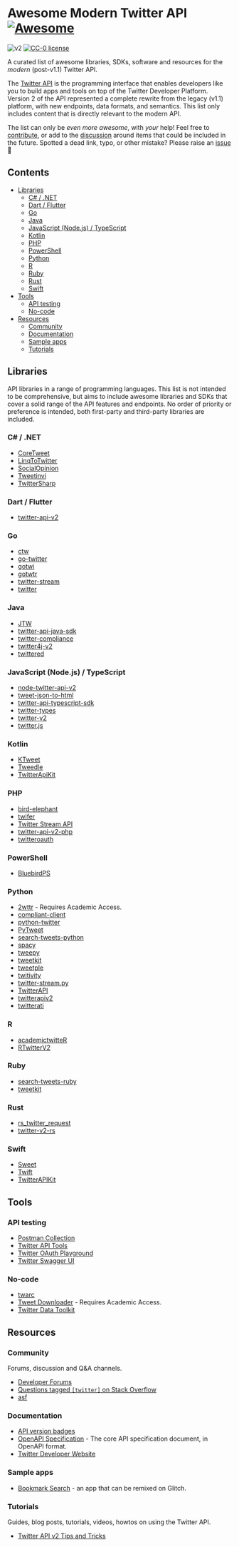 # Awesome Modern Twitter API [![Awesome](https://awesome.re/badge.svg)](https://awesome.re)

<!--lint disable awesome-git-repo-age-->

![v2](https://img.shields.io/endpoint?url=https%3A%2F%2Ftwbadges.glitch.me%2Fbadges%2Fv2) [![CC-0 license](https://img.shields.io/badge/License-CC--0-blue.svg)](https://creativecommons.org/licenses/by-nd/4.0)

A curated list of awesome libraries, SDKs, software and resources for the _modern_ (post-v1.1) Twitter API.

The [Twitter API](https://developer.twitter.com/) is the programming interface that enables developers like you to build apps and tools on top of the Twitter Developer Platform. Version 2 of the API represented a complete rewrite from the legacy (v1.1) platform, with new endpoints, data formats, and semantics. This list only includes content that is directly relevant to the modern API.

The list can only be _even more awesome_, with _your_ help! Feel free to [contribute](contributing.md), or add to the [discussion](https://github.com/andypiper/awesome-modern-twitter-api/discussions) around items that could be included in the future. Spotted a dead link, typo, or other mistake? Please raise an [issue](https://andypiper/awesome-modern-twitter-api/issues) 🙌

## Contents

- [Libraries](#libraries)
  - [C# / .NET](#c--net)
  - [Dart / Flutter](#dart--flutter)
  - [Go](#go)
  - [Java](#java)
  - [JavaScript (Node.js) / TypeScript](#javascript-nodejs--typescript)
  - [Kotlin](#kotlin)
  - [PHP](#php)
  - [PowerShell](#powershell)
  - [Python](#python)
  - [R](#r)
  - [Ruby](#ruby)
  - [Rust](#rust)
  - [Swift](#swift)
- [Tools](#tools)
  - [API testing](#api-testing)
  - [No-code](#no-code)
- [Resources](#resources)
  - [Community](#community)
  - [Documentation](#documentation)
  - [Sample apps](#sample-apps)
  - [Tutorials](#tutorials)

## Libraries

API libraries in a range of programming languages. This list is not intended to be comprehensive, but aims to include awesome libraries and SDKs that cover a solid range of the API features and endpoints. No order of priority or preference is intended, both first-party and third-party libraries are included.

### C# / .NET

- [CoreTweet](https://github.com/CoreTweet/CoreTweet)
- [LinqToTwitter](https://github.com/JoeMayo/LinqToTwitter)
- [SocialOpinion](https://github.com/jamiemaguiredotnet/SocialOpinion-Public)
- [Tweetinvi](https://github.com/linvi/tweetinvi)
- [TwitterSharp](https://github.com/Xwilarg/TwitterSharp)

### Dart / Flutter

- [twitter-api-v2](https://github.com/twitter-dart/twitter-api-v2)

### Go

- [ctw](https://github.com/0dayfall/ctw)
- [go-twitter](https://github.com/g8rswimmer/go-twitter)
- [gotwi](https://github.com/michimani/gotwi)
- [gotwtr](https://github.com/sivchari/gotwtr)
- [twitter-stream](https://github.com/Fallenstedt/twitter-stream)
- [twitter](https://github.com/creachadair/twitter)

### Java

- [JTW](https://github.com/uakihir0/jtw)
- [twitter-api-java-sdk](https://github.com/twitterdev/twitter-api-java-sdk)
- [twitter-compliance](https://github.com/UCL/twitter-compliance)
- [twitter4j-v2](https://github.com/takke/twitter4j-v2)
- [twittered](https://github.com/redouane59/twittered)

### JavaScript (Node.js) / TypeScript

- [node-twitter-api-v2](https://github.com/PLhery/node-twitter-api-v2)
- [tweet-json-to-html](https://github.com/wdl/tweet-json-to-html)
- [twitter-api-typescript-sdk](https://github.com/twitterdev/twitter-api-typescript-sdk)
- [twitter-types](https://github.com/twitterjs/twitter-types)
- [twitter-v2](https://github.com/HunterLarco/twitter-v2)
- [twitter.js](https://github.com/twitterjs/twitter.js)

### Kotlin

- [KTweet](https://github.com/ChromasIV/KTweet)
- [Tweedle](https://github.com/tyczj/Tweedle)
- [TwitterApiKit](https://github.com/kojofosu/TwitterApiKit)

### PHP

- [bird-elephant](https://github.com/danieldevine/bird-elephant)
- [twifer](https://github.com/ferrysyahrinal/twifer)
- [Twitter Stream API](https://github.com/redwebcreation/twitter-stream-api)
- [twitter-api-v2-php](https://github.com/noweh/twitter-api-v2-php)
- [twitteroauth](https://github.com/abraham/twitteroauth)

### PowerShell

- [BluebirdPS](https://github.com/thedavecarroll/BluebirdPS)

### Python

- [2wttr](https://github.com/simonlindgren/2wttr) - Requires Academic Access.
- [compliant-client](https://github.com/twitterdev/compliant-client)
- [python-twitter](https://github.com/sns-sdks/python-twitter)
- [PyTweet](https://github.com/TheFarGG/PyTweet)
- [search-tweets-python](https://github.com/twitterdev/search-tweets-python)
- [spacy](https://github.com/madaragon/spacy)
- [tweepy](https://github.com/tweepy/tweepy)
- [tweetkit](https://github.com/ysenarath/tweetkit)
- [tweetple](https://github.com/dapivei/tweetple)
- [twitivity](https://github.com/twitivity/twitivity)
- [twitter-stream.py](https://github.com/twitivity/twitter-stream.py)
- [TwitterAPI](https://github.com/geduldig/TwitterAPI)
- [twitterapiv2](https://github.com/Preocts/twitterapiv2)
- [twitterati](https://github.com/JeannieDaniel/twitterati)

### R

- [academictwitteR](https://github.com/cjbarrie/academictwitteR)
- [RTwitterV2](https://github.com/MaelKubli/RTwitterV2)

### Ruby

- [search-tweets-ruby](https://github.com/twitterdev/search-tweets-ruby)
- [tweetkit](https://github.com/julianfssen/tweetkit)

### Rust

- [rs_twitter_request](https://github.com/SkoogJacob/rs_twitter_request)
- [twitter-v2-rs](https://github.com/jpopesculian/twitter-v2-rs)

### Swift

- [Sweet](https://github.com/zunda-pixel/Sweet)
- [Twift](https://github.com/daneden/Twift/)
- [TwitterAPIKit](https://github.com/mironal/TwitterAPIKit)

## Tools

### API testing

- [Postman Collection](https://t.co/twitter-api-postman)
- [Twitter API Tools](https://developer.twitter.com/apitools/)
- [Twitter OAuth Playground](https://oauth-playground.glitch.me/)
- [Twitter Swagger UI](https://snowcait.github.io/twitter-swagger-ui/)

### No-code

- [twarc](https://twarc-project.readthedocs.io/en/latest/twarc2_en_us/)
- [Tweet Downloader](https://developer.twitter.com/apitools/downloader) - Requires Academic Access.
- [Twitter Data Toolkit](https://github.com/shohil-kishore/twitter-data-toolkit)

## Resources

### Community

Forums, discussion and Q&A channels.

- [Developer Forums](https://twittercommunity.com)
- [Questions tagged `[twitter]` on Stack Overflow](https://stackoverflow.com/questions/tagged/twitter)
- [asf](file://)

### Documentation

- [API version badges](https://twbadges.glitch.me/)
- [OpenAPI Specification](https://api.twitter.com/2/openapi.json) - The core API specification document, in OpenAPI format.
- [Twitter Developer Website](https://developer.twitter.com/docs)

### Sample apps

- [Bookmark Search](https://bookmarksearch.glitch.me/) - an app that can be remixed on Glitch.

### Tutorials

Guides, blog posts, tutorials, videos, howtos on using the Twitter API.

- [Twitter API v2 Tips and Tricks](https://www.postman.com/apihandyman/workspace/twitter-api-v2-tips-and-tricks/overview)
